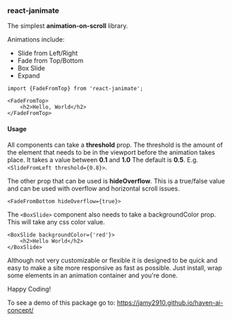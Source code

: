 ### react-janimate

The simplest **animation-on-scroll** library.

Animations include: 
* Slide from Left/Right
* Fade from Top/Bottom
* Box Slide
* Expand

```
import {FadeFromTop} from 'react-janimate';

<FadeFromTop>
    <h2>Hello, World</h2>
</FadeFromTop>
```

#### Usage
All components can take a  **threshold** prop. The threshold is the amount of the element that needs to be in the viewport before the animation takes place. It takes a value between **0.1** and **1.0** The default is **0.5**.
E.g. `<SlideFromLeft threshold={0.8}>`.

The other prop that can be used is **hideOverflow**. This is a true/false value and can be used with overflow and horizontal scroll issues.

`<FadeFromBottom hideOverflow={true}>`

The `<BoxSlide>` component also needs to take a backgroundColor prop. This will take any css color value.
```
<BoxSlide backgroundColor={'red'}>
    <h2>Hello World</h2>
</BoxSlide>
```

Although not very customizable or flexible it is designed to be quick and easy to make a site more responsive as fast as possible. Just install, wrap some elements in an animation container and you're done.

Happy Coding!


To see a demo of this package go to: https://jamy2910.github.io/haven-ai-concept/


